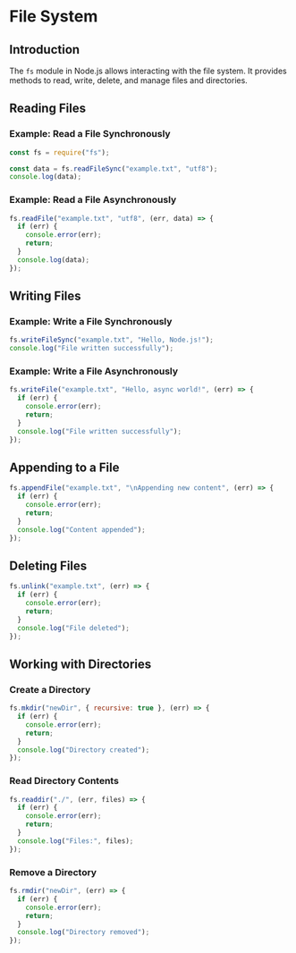 # File System

## Introduction
The `fs` module in Node.js allows interacting with the file system. It provides methods to read, write, delete, and manage files and directories.

## Reading Files

### Example: Read a File Synchronously
```js
const fs = require("fs");

const data = fs.readFileSync("example.txt", "utf8");
console.log(data);
```

### Example: Read a File Asynchronously
```js
fs.readFile("example.txt", "utf8", (err, data) => {
  if (err) {
    console.error(err);
    return;
  }
  console.log(data);
});
```

## Writing Files

### Example: Write a File Synchronously
```js
fs.writeFileSync("example.txt", "Hello, Node.js!");
console.log("File written successfully");
```

### Example: Write a File Asynchronously
```js
fs.writeFile("example.txt", "Hello, async world!", (err) => {
  if (err) {
    console.error(err);
    return;
  }
  console.log("File written successfully");
});
```

## Appending to a File
```js
fs.appendFile("example.txt", "\nAppending new content", (err) => {
  if (err) {
    console.error(err);
    return;
  }
  console.log("Content appended");
});
```

## Deleting Files
```js
fs.unlink("example.txt", (err) => {
  if (err) {
    console.error(err);
    return;
  }
  console.log("File deleted");
});
```

## Working with Directories

### Create a Directory
```js
fs.mkdir("newDir", { recursive: true }, (err) => {
  if (err) {
    console.error(err);
    return;
  }
  console.log("Directory created");
});
```

### Read Directory Contents
```js
fs.readdir("./", (err, files) => {
  if (err) {
    console.error(err);
    return;
  }
  console.log("Files:", files);
});
```

### Remove a Directory
```js
fs.rmdir("newDir", (err) => {
  if (err) {
    console.error(err);
    return;
  }
  console.log("Directory removed");
});
```

